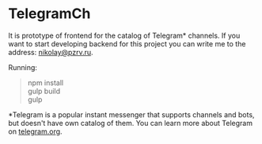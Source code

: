 # TelegramCh

It is prototype of frontend for the catalog of Telegram* channels. If you want to start developing backend for this project you can write me to the address: nikolay@pzrv.ru.

Running:<br>
>npm install<br>
>gulp build<br>
>gulp

*Telegram is a popular instant messenger that supports channels and bots, but doesn't have own catalog of them. You can learn more about Telegram on <a href="https://telegram.org/">telegram.org</a>.
